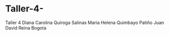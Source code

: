 # Taller-4-
Taller 4
Diana Carolina Quiroga Salinas
Maria Helena Quimbayo Patiño
Juan David Reina Bogota
